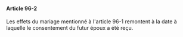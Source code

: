 #### Article 96-2

Les effets du mariage mentionné à l'article 96-1 remontent à la date à laquelle le consentement du futur époux a été reçu.

